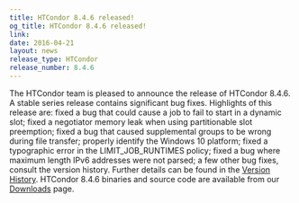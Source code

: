 ```yaml
---
title: HTCondor 8.4.6 released!
og_title: HTCondor 8.4.6 released!
link: 
date: 2016-04-21
layout: news
release_type: HTCondor
release_number: 8.4.6
---
```


The HTCondor team is pleased to announce the release of HTCondor 8.4.6. A stable series release contains significant bug fixes.  Highlights of this release are: fixed a bug that could cause a job to fail to start in a dynamic slot; fixed a negotiator memory leak when using partitionable slot preemption; fixed a bug that caused supplemental groups to be wrong during file transfer; properly identify the Windows 10 platform; fixed a typographic error in the LIMIT_JOB_RUNTIMES policy; fixed a bug where maximum length IPv6 addresses were not parsed; a few other bug fixes, consult the version history.  Further details can be found in the <a href="manual/v8.4.6/10_3Stable_Release.html">Version History</a>. HTCondor 8.4.6 binaries and source code are available from our <a href="downloads/">Downloads</a> page. 
